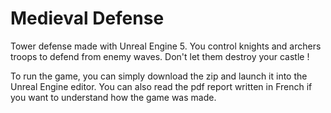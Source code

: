 # Medieval Defense
Tower defense made with Unreal Engine 5.
You control knights and archers troops to defend from enemy waves. Don't let them destroy your castle !

To run the game, you can simply download the zip and launch it into the Unreal Engine editor.
You can also read the pdf report written in French if you want to understand how the game was made.
